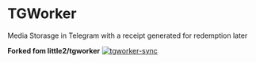# TGWorker 
Media Storasge in Telegram with a receipt generated for redemption later

**Forked fom little2/tgworker**
[![tgworker-sync](https://github.com/mikeybob/tgworker/actions/workflows/UpstreamSync.yml/badge.svg)](https://github.com/mikeybob/tgworker/actions/workflows/UpstreamSync.yml)
